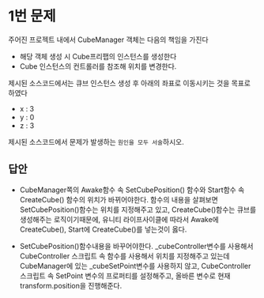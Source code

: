 # 1번 문제

주어진 프로젝트 내에서 CubeManager 객체는 다음의 책임을 가진다
- 해당 객체 생성 시 Cube프리팹의 인스턴스를 생성한다
- Cube 인스턴스의 컨트롤러를 참조해 위치를 변경한다.

제시된 소스코드에서는 큐브 인스턴스 생성 후 아래의 좌표로 이동시키는 것을 목표로 하였다
- x : 3
- y : 0
- z : 3

제시된 소스코드에서 문제가 발생하는 `원인을 모두 서술`하시오.

## 답안
- CubeManager쪽의 Awake함수 속 SetCubePosition() 함수와 Start함수 속 CreateCube() 함수의 위치가 바뀌어야한다.
함수의 내용을 살펴보면 SetCubePosition()함수는 위치를 지정해주고 있고, CreateCube()함수는 큐브를 생성해주는 로직이기때문에, 유니티 라이프사이클에 따라서 Awake에 CreateCube(), Start에 CreateCube()를 넣는것이 옳다.

- SetCubePosition()함수내용을 바꾸어야한다.
_cubeController변수를 사용해서 CubeController 스크립트 속 함수를 사용해서 위치를 지정해주고 있는데 CubeManager에 있는 _cubeSetPoint변수를 사용하지 않고, CubeController 스크립트 속 SetPoint 변수의 프로퍼티를 설정해주고, 올바른 변수로 현재 transform.position을 진행해준다.
